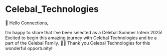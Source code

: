 # Celebal_Technologies

🎉 Hello Connections,

I’m happy to share that I’ve been selected as a Celebal Summer Intern 2025!
Excited to begin this amazing journey with Celebal Technologies and be a part of the Celebal Family. 💼✨
Thank you Celebal Technologies for this wonderful opportunity!

